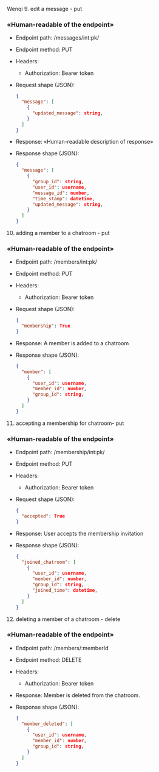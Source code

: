 
Wenqi
9. edit a message - put
### «Human-readable of the endpoint»

* Endpoint path: /messages/int:pk/
* Endpoint method: PUT

* Headers:
  * Authorization: Bearer token

* Request shape (JSON):
    ```json
    {
      "message": [
        {
          "updated_message": string,
        }
      ]
    }
    ```

* Response: «Human-readable description
            of response»
* Response shape (JSON):
    ```json
    {
      "message": [
        {
          "group_id": string,
          "user_id": username,
          "message_id": number,
          "time_stamp": datetime,
          "updated_message": string,
        }
      ]
    }
    ```


10. adding a member to a chatroom - put
### «Human-readable of the endpoint»

* Endpoint path: /members/int:pk/
* Endpoint method: PUT

* Headers:
  * Authorization: Bearer token

* Request shape (JSON):
    ```json
    {
      "membership": True
    }
    ```

* Response: A member is added to a chatroom
* Response shape (JSON):
    ```json
    {
      "member": [
        {
          "user_id": username,
          "member_id": number,
          "group_id": string,
        }
      ]
    }
    ```


11. accepting a membership for chatroom- put
### «Human-readable of the endpoint»

* Endpoint path: /membership/int:pk/
* Endpoint method: PUT

* Headers:
  * Authorization: Bearer token

* Request shape (JSON):
    ```json
    {
      "accepted": True
    }
    ```

* Response: User accepts the membership invitation
* Response shape (JSON):
    ```json
    {
      "joined_chatroom": [
        {
          "user_id": username,
          "member_id": number,
          "group_id": string,
          "joined_time": datetime,
        }
      ]
    }
    ```


12. deleting a member of a chatroom  - delete
### «Human-readable of the endpoint»

* Endpoint path: /members/:memberId
* Endpoint method: DELETE

* Headers:
  * Authorization: Bearer token

* Response: Member is deleted from the chatroom.
* Response shape (JSON):
    ```json
    {
      "member_deleted": [
        {
          "user_id": username,
          "member_id": number,
          "group_id": string,
        }
      ]
    }
    ```
